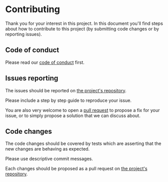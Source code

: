 # Contributing

Thank you for your interest in this project. In this document you'll find steps
about how to contribute to this project (by submitting code changes or by
reporting issues).

## Code of conduct

Please read our [code of conduct](CODE_OF_CONDUCT.md) first.

## Issues reporting

The issues should be reported on
[the project's repository](https://github.com/KnpLabs/should-skip-ci/issues).

Please include a step by step guide to reproduce your issue.

You are also very welcome to open a [pull request](#code-changes) to propose
a fix for your issue, or to simply propose a solution that we can discuss
about.

## Code changes

The code changes should be covered by tests which are asserting that the new
changes are behaving as expected.

Please use descriptive commit messages.

Each changes should be proposed as a pull request on
[the project's repository](https://github.com/KnpLabs/should-skip-ci/pulls).
